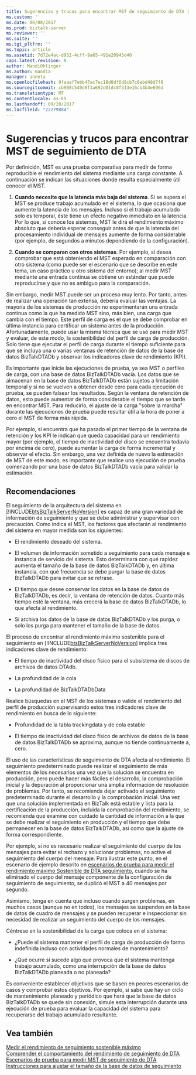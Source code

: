 ```yaml
---
title: Sugerencias y trucos para encontrar MST de seguimiento de DTA | Documentos de Microsoft
ms.custom: ''
ms.date: 06/08/2017
ms.prod: biztalk-server
ms.reviewer: ''
ms.suite: ''
ms.tgt_pltfrm: ''
ms.topic: article
ms.assetid: 7d72e4ac-d952-4cff-9a65-491e20945d40
caps.latest.revision: 8
author: MandiOhlinger
ms.author: mandia
manager: anneta
ms.openlocfilehash: 9faaaf7ebb47ac7ec18d8df6d8cb7c6ebd48d7f8
ms.sourcegitcommit: cb908c540d8f1a692d01dc8f313e16cb4b4e696d
ms.translationtype: MT
ms.contentlocale: es-ES
ms.lasthandoff: 09/20/2017
ms.locfileid: "22279884"
---
```

# <a name="tips-and-tricks-for-finding-mst-of-dta-tracking"></a>Sugerencias y trucos para encontrar MST de seguimiento de DTA
Por definición, MST es una prueba comparativa para medir de forma reproducible el rendimiento del sistema mediante una carga constante. A continuación se indican las situaciones donde resulta especialmente útil conocer el MST.  
  
1.  **Cuando necesite que la latencia más baja del sistema**. Si se supera el MST se produce trabajo acumulado en el sistema, lo que ocasiona que aumente la latencia de los mensajes. Incluso si el trabajo acumulado solo es temporal, éste tiene un efecto negativo inmediato en la latencia. Por lo que, si conoce los sistemas, MST le dirá el rendimiento máximo absoluto que debería esperar conseguir antes de que la latencia del procesamiento individual de mensajes aumente de forma considerable (por ejemplo, de segundos a minutos dependiendo de la configuración).  
  
2.  **Cuando se comparan con otros sistemas**. Por ejemplo, si desea comprobar que está obteniendo el MST esperado en comparación con otro sistema (como puede ser el escenario que se describe en este tema, un caso práctico u otro sistema del entorno); al medir MST mediante una entrada continua se obtiene un estándar que puede reproducirse y que no es ambiguo para la comparación.  
  
 Sin embargo, medir MST puede ser un proceso muy lento. Por tanto, antes de realizar una operación tan extensa, debería evaluar las ventajas. La mayoría de los sistemas de producción no experimentarán una entrada continua como la que ha medido MST sino, más bien, una carga que cambia con el tiempo. Este perfil de carga es el que se debe comprobar en última instancia para certificar un sistema antes de la producción. Afortunadamente, puede usar la misma técnica que se usó para medir MST y evaluar, de este modo, la sostenibilidad del perfil de carga de producción. Solo tiene que ejecutar el perfil de carga durante el tiempo suficiente para que se incluya una o varias ventanas de retención de datos de la base de datos BizTalkDTADb y observar los indicadores clave de rendimiento (KPI).  
  
 Es importante que inicie las ejecuciones de prueba, ya sea MST o perfiles de carga, con una base de datos BizTalkDTADb vacía. Los datos que se almacenan en la base de datos BizTalkDTADb están sujetos a limitación temporal y si no se vuelven a obtener desde cero para cada ejecución de prueba, se pueden falsear los resultados. Según la ventana de retención de datos, esto puede aumentar de forma considerable el tiempo que se tarde en encontrar MST. Para reducirlo, el ajuste de la carga "sobre la marcha" durante las ejecuciones de prueba puede resultar útil a la hora de poner a cero el MST de forma más rápida.  
  
 Por ejemplo, si encuentra que ha pasado el primer tiempo de la ventana de retención y los KPI le indican que queda capacidad para un rendimiento mayor (por ejemplo, el tiempo de inactividad del disco se encuentra todavía por encima de cero), puede aumentar la carga de forma incremental y observar el efecto. Sin embargo, una vez definida de nuevo la estimación de MST de este modo, es importante que realice una ejecución de prueba comenzando por una base de datos BizTalkDTADb vacía para validar la estimación.  
  
## <a name="recommendations"></a>Recomendaciones  
 El seguimiento de la arquitectura del sistema en [!INCLUDE[btsBizTalkServerNoVersion](../includes/btsbiztalkservernoversion-md.md)] es capaz de una gran variedad de información de seguimiento y que se debe administrar y supervisar con precaución. Como indica el MST, los factores que afectarán al rendimiento del sistema en mayor medida son los siguientes:  
  
-   El rendimiento deseado del sistema.  
  
-   El volumen de información sometido a seguimiento para cada mensaje e instancia de servicio del sistema. Esto determinará con qué rapidez aumenta el tamaño de la base de datos BizTalkDTADb y, en última instancia, con qué frecuencia se debe purgar la base de datos BizTalkDTADb para evitar que se retrase.  
  
-   El tiempo que desee conservar los datos en la base de datos de BizTalkDTADb, es decir, la ventana de retención de datos. Cuanto más tiempo esté la ventana, más crecerá la base de datos BizTalkDTADb, lo que afecta al rendimiento.  
  
-   Si archiva los datos de la base de datos BizTalkDTADb y los purga, o solo los purga para mantener el tamaño de la base de datos.  
  
 El proceso de encontrar el rendimiento máximo sostenible para el seguimiento en [!INCLUDE[btsBizTalkServerNoVersion](../includes/btsbiztalkservernoversion-md.md)] implica tres indicadores clave de rendimiento:  
  
-   El tiempo de inactividad del disco físico para el subsistema de discos de archivos de datos DTAdb.  
  
-   La profundidad de la cola  
  
-   La profundidad de BizTalkDTADbData  
  
 Realice búsquedas en el MST de los sistemas o valide el rendimiento del perfil de producción supervisando estos tres indicadores clave de rendimiento en busca de lo siguiente:  
  
-   Profundidad de la tabla trackingdata y de cola estable  
  
-   El tiempo de inactividad del disco físico de archivos de datos de la base de datos BizTalkDTADb se aproxima, aunque no tiende continuamente a, cero.  
  
 El uso de las características de seguimiento de DTA afecta al rendimiento.  El seguimiento predeterminado puede realizar el seguimiento de más elementos de los necesarios una vez que la solución se encuentra en producción, pero puede hacer más fáciles el desarrollo, la comprobación inicial y la depuración al proporcionar una amplia información de resolución de problemas. Por tanto, se recomienda dejar activado el seguimiento predeterminado durante el desarrollo y la comprobación inicial. Una vez que una solución implementada en BizTalk está estable y lista para la certificación de la producción, incluida la comprobación del rendimiento, se recomienda que examine con cuidado la cantidad de información a la que se debe realizar el seguimiento en producción y el tiempo que debe permanecer en la base de datos BizTalkDTADb, así como que la ajuste de forma correspondiente.  
  
 Por ejemplo, si no es necesario realizar el seguimiento del cuerpo de los mensajes para evitar el rechazo y solucionar problemas, no active el seguimiento del cuerpo del mensaje. Para ilustrar este punto, en el escenario de ejemplo descrito en [escenarios de prueba para medir el rendimiento máximo Sostenible de DTA seguimiento](../core/test-scenarios-for-measuring-mst-of-dta-tracking.md), cuando se ha eliminado el cuerpo del mensaje componente de la configuración de seguimiento de seguimiento, se duplicó el MST a 40 mensajes por segundo.  
  
 Asimismo, tenga en cuenta que incluso cuando surgen problemas, en muchos casos (aunque no en todos), los mensajes se suspenden en la base de datos de cuadro de mensajes y se pueden recuperar e inspeccionar sin necesidad de realizar un seguimiento del cuerpo de los mensajes.  
  
 Céntrese en la sostenibilidad de la carga que coloca en el sistema:  
  
-   ¿Puede el sistema mantener el perfil de carga de producción de forma indefinida incluso con actividades normales de mantenimiento?  
  
-   ¿Qué ocurre si sucede algo que provoca que el sistema mantenga trabajo acumulado, como una interrupción de la base de datos BizTalkDTADb planeada o no planeada?  
  
 Es conveniente establecer objetivos que se basen en peores escenarios de casos y comprobar estos objetivos. Por ejemplo, si sabe que hay un ciclo de mantenimiento planeado y periódico que hará que la base de datos BizTalkDTADb se quede sin conexión, simule esta interrupción durante una ejecución de prueba para evaluar la capacidad del sistema para recuperarse del trabajo acumulado resultante.  
  
## <a name="see-also"></a>Vea también  
 [Medir el rendimiento de seguimiento sostenible máximo](../core/measuring-maximum-sustainable-tracking-throughput.md)   
 [Comprender el comportamiento del rendimiento de seguimiento de DTA](../core/understanding-dta-tracking-performance-behavior.md)   
 [Escenarios de prueba para medir MST de seguimiento de DTA](../core/test-scenarios-for-measuring-mst-of-dta-tracking.md)   
 [Instrucciones para ajustar el tamaño de la base de datos de seguimiento](../core/tracking-database-sizing-guidelines.md)